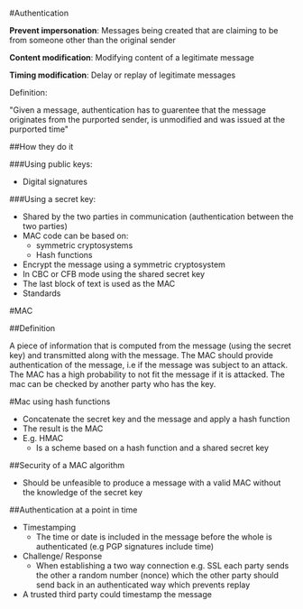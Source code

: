 #Authentication

__Prevent impersonation__: Messages being created that are claiming to be from someone other than the original sender

__Content modification__: Modifying content of a legitimate message

__Timing modification__: Delay or replay of legitimate messages

Definition: 

"Given a message, authentication has to guarentee that the message originates from the purported sender, is unmodified and was issued at the purported time"

##How they do it

###Using public keys:
* Digital signatures

###Using a secret key:
* Shared by the two parties in communication (authentication between the two parties)
* MAC code can be based on: 
	* symmetric cryptosystems
	* Hash functions
* Encrypt the message using a symmetric cryptosystem
* In CBC or CFB mode using the shared secret key
* The last block of text is used as the MAC
* Standards

#MAC

##Definition

A piece of information that is computed from the message (using the secret key) and transmitted along with the message. The MAC should provide authentication of the message, i.e if the message was subject to an attack. The MAC has a high probability to not fit the message if it is attacked. The mac can be checked by another party who has the key. 

#Mac using hash functions
* Concatenate the secret key and the message and apply a hash function
* The result is the MAC
* E.g. HMAC
	* Is a scheme based on a hash function and a shared secret key

##Security of a MAC algorithm
* Should be unfeasible to produce a message with a valid MAC without the knowledge of the secret key

##Authentication at a point in time
* Timestamping
	* The time or date is included in the message before the whole is authenticated (e.g PGP signatures include time)
* Challenge/ Response
	* When establishing a two way connection e.g. SSL each party sends the other a random number (nonce) which the other party should send back in an authenticated way which prevents replay
* A trusted third party could timestamp the message
